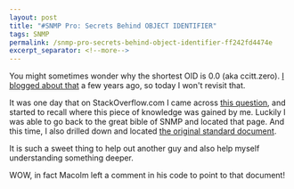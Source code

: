 ```yaml
---
layout: post
title: "#SNMP Pro: Secrets Behind OBJECT IDENTIFIER"
tags: SNMP
permalink: /snmp-pro-secrets-behind-object-identifier-ff242fd4474e
excerpt_separator: <!--more-->
---
```

You might sometimes wonder why the shortest OID is 0.0 (aka ccitt.zero). [I blogged about that](/snmp-design-solving-the-zero-puzzle-ad094d078cfd) a few years ago, so today I won't revisit that.

It was one day that on StackOverflow.com I came across [this question](http://stackoverflow.com/questions/17270451/understanding-c-sharp-code/17362732#17362732), and started to recall where this piece of knowledge was gained by me. Luckily I was able to go back to the great bible of SNMP and located that page. And this time, I also drilled down and located [the original standard document](http://www.itu.int/ITU-T/studygroups/com17/languages/X.690-0207.pdf).

It is such a sweet thing to help out another guy and also help myself understanding something deeper.

WOW, in fact Macolm left a comment in his code to point to that document!
<!--more-->